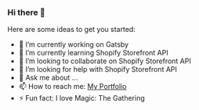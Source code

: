 ### Hi there 👋


Here are some ideas to get you started:

- 🔭 I’m currently working on Gatsby
- 🌱 I’m currently learning Shopify Storefront API
- 👯 I’m looking to collaborate on Shopify Storefront API
- 🤔 I’m looking for help with Shopify Storefront API
- 💬 Ask me about ...
- 📫 How to reach me: [My Portfolio](https://www.nikolaoskalfas.com)
- ⚡ Fun fact: I love Magic: The Gathering

